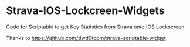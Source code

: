 # Strava-IOS-Lockcreen-Widgets
Code for Scriptable to get Key Statistics from Strava onto IOS Lockscreen

Thanks to
https://github.com/dwd0tcom/strava-scriptable-widget

